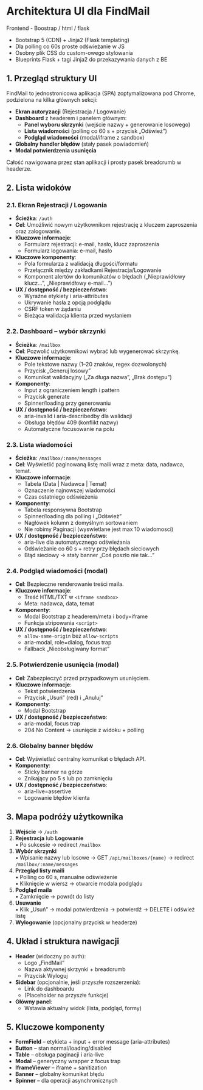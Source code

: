 # Architektura UI dla FindMail
Frontend - Boostrap / html / flask
- Bootstrap 5 (CDN) + Jinja2 (Flask templating)
- Dla polling co 60s proste odświeżanie w JS
- Osobny plik CSS do custom-owego stylowania
- Blueprints Flask + tagi Jinja2 do przekazywania danych z BE


## 1. Przegląd struktury UI

FindMail to jednostronicowa aplikacja (SPA) zoptymalizowana pod Chrome, podzielona na kilka głównych sekcji:
- **Ekran autoryzacji** (Rejestracja / Logowanie)
- **Dashboard** z headerem i panelem głównym:
  - **Panel wyboru skrzynki** (wejście nazwy + generowanie losowego)
  - **Lista wiadomości** (polling co 60 s + przycisk „Odśwież”)
  - **Podgląd wiadomości** (modal/iframe z sandbox)
- **Globalny handler błędów** (stały pasek powiadomień)
- **Modal potwierdzenia usunięcia**

Całość nawigowana przez stan aplikacji i prosty pasek breadcrumb w headerze.

## 2. Lista widoków

### 2.1. Ekran Rejestracji / Logowania
- **Ścieżka**: `/auth`
- **Cel**: Umożliwić nowym użytkownikom rejestrację z kluczem zaproszenia oraz zalogowanie.
- **Kluczowe informacje**:
  - Formularz rejestracji: e-mail, hasło, klucz zaproszenia
  - Formularz logowania: e-mail, hasło
- **Kluczowe komponenty**:
  - Pola formularza z walidacją długości/formatu
  - Przełącznik między zakładkami Rejestracja/Logowanie
  - Komponent alertów do komunikatów o błędach („Nieprawidłowy klucz…”, „Nieprawidłowy e-mail…”)
- **UX / dostępność / bezpieczeństwo**:
  - Wyraźne etykiety i aria-attributes
  - Ukrywanie hasła z opcją podglądu
  - CSRF token w żądaniu
  - Bieżąca walidacja klienta przed wysłaniem

### 2.2. Dashboard – wybór skrzynki
- **Ścieżka**: `/mailbox`
- **Cel**: Pozwolić użytkownikowi wybrać lub wygenerować skrzynkę.
- **Kluczowe informacje**:
  - Pole tekstowe nazwy (1–20 znaków, regex dozwolonych)
  - Przycisk „Generuj losowy”
  - Komunikat walidacyjny („Za długa nazwa”, „Brak dostępu”)
- **Komponenty**:
  - Input z ograniczeniem length i pattern
  - Przycisk generate
  - Spinner/loading przy generowaniu
- **UX / dostępność / bezpieczeństwo**:
  - aria-invalid i aria-describedby dla walidacji
  - Obsługa błędów 409 (konflikt nazwy)
  - Automatyczne focusowanie na polu

### 2.3. Lista wiadomości
- **Ścieżka**: `/mailbox/:name/messages`
- **Cel**: Wyświetlić paginowaną listę maili wraz z meta: data, nadawca, temat.
- **Kluczowe informacje**:
  - Tabela (Data | Nadawca | Temat)
  - Oznaczenie najnowszej wiadomości
  - Czas ostatniego odświeżenia
- **Komponenty**:
  - Tabela responsywna Bootstrap
  - Spinner/loading dla polling i „Odśwież”
  - Nagłówek kolumn z domyślnym sortowaniem
  - Nie robimy Paginacji (wyswietlane jest max 10 wiadomosci)
- **UX / dostępność / bezpieczeństwo**:
  - aria-live dla automatycznego odświeżania
  - Odświeżanie co 60 s + retry przy błędach sieciowych
  - Błąd sieciowy → stały banner „Coś poszło nie tak…”

### 2.4. Podgląd wiadomości (modal)
- **Cel**: Bezpieczne renderowanie treści maila.
- **Kluczowe informacje**:
  - Treść HTML/TXT w `<iframe sandbox>`
  - Meta: nadawca, data, temat
- **Komponenty**:
  - Modal Bootstrap z headerem/meta i body=iframe
  - Funkcja stripowania `<script>`
- **UX / dostępność / bezpieczeństwo**:
  - `allow-same-origin` bez `allow-scripts`
  - aria-modal, role=dialog, focus trap
  - Fallback „Nieobsługiwany format”

### 2.5. Potwierdzenie usunięcia (modal)
- **Cel**: Zabezpieczyć przed przypadkowym usunięciem.
- **Kluczowe informacje**:
  - Tekst potwierdzenia
  - Przycisk „Usuń” (red) i „Anuluj”
- **Komponenty**:
  - Modal Bootstrap
- **UX / dostępność / bezpieczeństwo**:
  - aria-modal, focus trap
  - 204 No Content → usunięcie z widoku + polling

### 2.6. Globalny banner błędów
- **Cel**: Wyświetlać centralny komunikat o błędach API.
- **Komponenty**:
  - Sticky banner na górze
  - Znikający po 5 s lub po zamknięciu
- **UX / dostępność / bezpieczeństwo**:
  - aria-live=assertive
  - Logowanie błędów klienta

## 3. Mapa podróży użytkownika

1. **Wejście** → `/auth`
2. **Rejestracja** lub **Logowanie**  
   • Po sukcesie → redirect `/mailbox`
3. **Wybór skrzynki**  
   • Wpisanie nazwy lub losowe → GET `/api/mailboxes/{name}` → redirect `/mailbox/:name/messages`
4. **Przegląd listy maili**  
   • Polling co 60 s, manualne odświeżenie  
   • Kliknięcie w wiersz → otwarcie modala podglądu
5. **Podgląd maila**  
   • Zamknięcie → powrót do listy  
6. **Usuwanie**  
   • Klik „Usuń” → modal potwierdzenia → potwierdź → DELETE i odśwież listę
7. **Wylogowanie** (opcjonalny przycisk w headerze)

## 4. Układ i struktura nawigacji

- **Header** (widoczny po auth):
  - Logo „FindMail”
  - Nazwa aktywnej skrzynki + breadcrumb
  - Przycisk Wyloguj
- **Sidebar** (opcjonalnie, jeśli przyszłe rozszerzenia):
  - Link do dashboardu
  - (Placeholder na przyszłe funkcje)
- **Główny panel**:
  - Wstawia aktualny widok (lista, podgląd, formy)

## 5. Kluczowe komponenty

- **FormField** – etykieta + input + error message (aria-attributes)
- **Button** – stan normal/loading/disabled
- **Table** – obsługa paginacji i aria-live
- **Modal** – generyczny wrapper z focus trap
- **IframeViewer** – iframe + sanitization
- **Banner** – globalny komunikat błędu
- **Spinner** – dla operacji asynchronicznych

